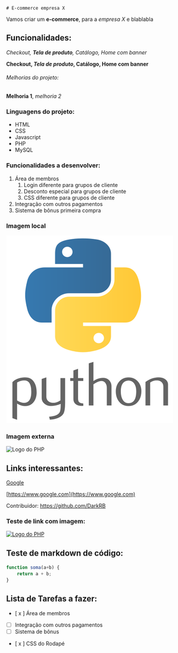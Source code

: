     # E-commerce empresa X

Vamos criar um **e-commerce**, para a *empresa X* e blablabla

## Funcionalidades:

_Checkout, **Tela de produto**, Catálogo, Home com banner_

**Checkout, _Tela de produto_, Catálogo, Home com banner**

###### Melhorias do projeto:

__Melhoria 1__, _melhoria 2_

### Linguagens do projeto:

* HTML
* CSS
* Javascript
* PHP
* MySQL

### Funcionalidades a desenvolver:

1. Área de membros
    1. Login diferente para grupos de cliente
    2. Desconto especial para grupos de cliente
    3. CSS diferente para grupos de cliente
2. Integração com outros pagamentos
3. Sistema de bônus primeira compra

### Imagem local

![Logo do python](img/python_logo.png)

### Imagem externa

![Logo do PHP](https://cdn-icons-png.flaticon.com/512/5968/5968332.png)

## Links interessantes:

[Google](https://www.google.com)

[https://www.google.com](https://www.google.com)

Contribuidor: https://github.com/DarkRB

### Teste de link com imagem:

[![Logo do PHP](https://cdn-icons-png.flaticon.com/512/5968/5968332.png)](https://github.com/DarkRB)

## Teste de markdown de código:

```javascript
function soma(a+b) {
    return a + b;
}
```

## Lista de Tarefas a fazer:

- [ x ] Área de membros
- [ ] Integração com outros pagamentos
- [ ] Sistema de bônus
- [ x ] CSS do Rodapé 